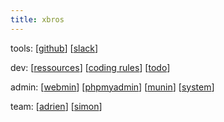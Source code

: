 ```yaml
---
title: xbros
---
```


tools: 
[[github](https://github.com/xbros)] 
[[slack](https://todxbros.slack.com)] 

dev:
[[ressources](resources.html)] 
[[coding rules](codingrules.html)] 
[[todo](todo.html)] 

admin: 
[[webmin](https://sd-63062.tspace.fr:10000)] 
[[phpmyadmin](https://sd-63062.tspace.fr/phpmyadmin/)] 
[[munin](https://sd-63062.tspace.fr/munin/)] 
[[system](system.html)] 

team: 
[[adrien](adrien/)] 
[[simon](simon/)]